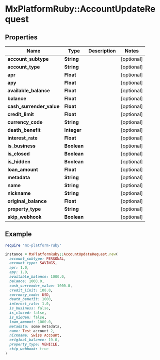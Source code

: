 # MxPlatformRuby::AccountUpdateRequest

## Properties

| Name | Type | Description | Notes |
| ---- | ---- | ----------- | ----- |
| **account_subtype** | **String** |  | [optional] |
| **account_type** | **String** |  | [optional] |
| **apr** | **Float** |  | [optional] |
| **apy** | **Float** |  | [optional] |
| **available_balance** | **Float** |  | [optional] |
| **balance** | **Float** |  | [optional] |
| **cash_surrender_value** | **Float** |  | [optional] |
| **credit_limit** | **Float** |  | [optional] |
| **currency_code** | **String** |  | [optional] |
| **death_benefit** | **Integer** |  | [optional] |
| **interest_rate** | **Float** |  | [optional] |
| **is_business** | **Boolean** |  | [optional] |
| **is_closed** | **Boolean** |  | [optional] |
| **is_hidden** | **Boolean** |  | [optional] |
| **loan_amount** | **Float** |  | [optional] |
| **metadata** | **String** |  | [optional] |
| **name** | **String** |  | [optional] |
| **nickname** | **String** |  | [optional] |
| **original_balance** | **Float** |  | [optional] |
| **property_type** | **String** |  | [optional] |
| **skip_webhook** | **Boolean** |  | [optional] |

## Example

```ruby
require 'mx-platform-ruby'

instance = MxPlatformRuby::AccountUpdateRequest.new(
  account_subtype: PERSONAL,
  account_type: SAVINGS,
  apr: 1.0,
  apy: 1.0,
  available_balance: 1000.0,
  balance: 1000.0,
  cash_surrender_value: 1000.0,
  credit_limit: 100.0,
  currency_code: USD,
  death_benefit: 1000,
  interest_rate: 1.0,
  is_business: false,
  is_closed: false,
  is_hidden: false,
  loan_amount: 1000.0,
  metadata: some metadata,
  name: Test account 2,
  nickname: Swiss Account,
  original_balance: 10.0,
  property_type: VEHICLE,
  skip_webhook: true
)
```


